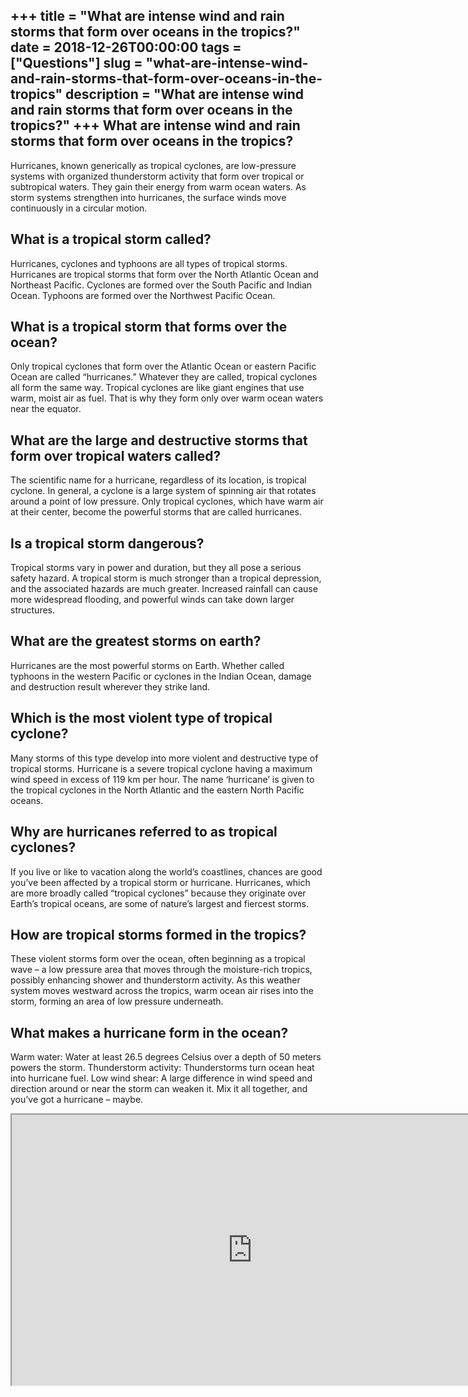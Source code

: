 +++
title = "What are intense wind and rain storms that form over oceans in the tropics?"
date = 2018-12-26T00:00:00
tags = ["Questions"]
slug = "what-are-intense-wind-and-rain-storms-that-form-over-oceans-in-the-tropics"
description = "What are intense wind and rain storms that form over oceans in the tropics?"
+++
What are intense wind and rain storms that form over oceans in the tropics?
---------------------------------------------------------------------------

Hurricanes, known generically as tropical cyclones, are low-pressure systems with organized thunderstorm activity that form over tropical or subtropical waters. They gain their energy from warm ocean waters. As storm systems strengthen into hurricanes, the surface winds move continuously in a circular motion.

What is a tropical storm called?
--------------------------------

Hurricanes, cyclones and typhoons are all types of tropical storms. Hurricanes are tropical storms that form over the North Atlantic Ocean and Northeast Pacific. Cyclones are formed over the South Pacific and Indian Ocean. Typhoons are formed over the Northwest Pacific Ocean.

What is a tropical storm that forms over the ocean?
---------------------------------------------------

Only tropical cyclones that form over the Atlantic Ocean or eastern Pacific Ocean are called “hurricanes.” Whatever they are called, tropical cyclones all form the same way. Tropical cyclones are like giant engines that use warm, moist air as fuel. That is why they form only over warm ocean waters near the equator.

What are the large and destructive storms that form over tropical waters called?
--------------------------------------------------------------------------------

The scientific name for a hurricane, regardless of its location, is tropical cyclone. In general, a cyclone is a large system of spinning air that rotates around a point of low pressure. Only tropical cyclones, which have warm air at their center, become the powerful storms that are called hurricanes.

Is a tropical storm dangerous?
------------------------------

Tropical storms vary in power and duration, but they all pose a serious safety hazard. A tropical storm is much stronger than a tropical depression, and the associated hazards are much greater. Increased rainfall can cause more widespread flooding, and powerful winds can take down larger structures.

What are the greatest storms on earth?
--------------------------------------

Hurricanes are the most powerful storms on Earth. Whether called typhoons in the western Pacific or cyclones in the Indian Ocean, damage and destruction result wherever they strike land.

Which is the most violent type of tropical cyclone?
---------------------------------------------------

Many storms of this type develop into more violent and destructive type of tropical storms. Hurricane is a severe tropical cyclone having a maximum wind speed in excess of 119 km per hour. The name ‘hurricane’ is given to the tropical cyclones in the North Atlantic and the eastern North Pacific oceans.

Why are hurricanes referred to as tropical cyclones?
----------------------------------------------------

If you live or like to vacation along the world’s coastlines, chances are good you’ve been affected by a tropical storm or hurricane. Hurricanes, which are more broadly called “tropical cyclones” because they originate over Earth’s tropical oceans, are some of nature’s largest and fiercest storms.

How are tropical storms formed in the tropics?
----------------------------------------------

These violent storms form over the ocean, often beginning as a tropical wave – a low pressure area that moves through the moisture-rich tropics, possibly enhancing shower and thunderstorm activity. As this weather system moves westward across the tropics, warm ocean air rises into the storm, forming an area of low pressure underneath.

What makes a hurricane form in the ocean?
-----------------------------------------

Warm water: Water at least 26.5 degrees Celsius over a depth of 50 meters powers the storm. Thunderstorm activity: Thunderstorms turn ocean heat into hurricane fuel. Low wind shear: A large difference in wind speed and direction around or near the storm can weaken it. Mix it all together, and you’ve got a hurricane – maybe.

<iframe allow="accelerometer; autoplay; clipboard-write; encrypted-media; gyroscope; picture-in-picture" allowfullscreen="" class="__youtube_prefs__  epyt-is-override  no-lazyload" data-no-lazy="1" data-origheight="433" data-origwidth="770" data-skipgform_ajax_framebjll="" height="433" id="_ytid_84401" loading="lazy" src="https://www.youtube.com/embed/FxF8fPdtGao?enablejsapi=1&autoplay=0&cc_load_policy=0&cc_lang_pref=&iv_load_policy=1&loop=0&modestbranding=0&rel=1&fs=1&playsinline=0&autohide=2&theme=dark&color=red&controls=1&" title="YouTube player" width="770"></iframe>